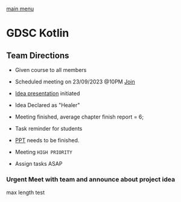 [main menu](./README.md)

# GDSC Kotlin

## Team Directions

-   Given course to all members
-   Scheduled meeting on 23/09/2023 @10PM [Join](https://meet.google.com/nre-azdj-iqt)
-   [Idea presentation](https://patnanit-my.sharepoint.com/:p:/r/personal/banavathur_ug20_cse_nitp_ac_in/_layouts/15/Doc.aspx?sourcedoc=%7B3B352D1C-B225-46E9-BE6F-BDEE7545B138%7D&file=Presentation6.pptx&action=edit&mobileredirect=true&DefaultItemOpen=1&login_hint=banavathur.ug20.cse%40nitp.ac.in&ct=1695474280073&wdOrigin=OFFICECOM-WEB.START.REC&cid=227dcd3c-40e1-4e5c-b77f-ae4b91a51717&wdPreviousSessionSrc=HarmonyWeb&wdPreviousSession=169711be-30c2-4895-8861-4e8c7b462553) initiated
-   Idea Declared as "Healer"
-   Meeting finished, average chapter finish report = 6;
-   Task reminder for students
-   [PPT](https://patnanit-my.sharepoint.com/:p:/r/personal/banavathur_ug20_cse_nitp_ac_in/_layouts/15/Doc.aspx?sourcedoc=%7B3B352D1C-B225-46E9-BE6F-BDEE7545B138%7D&file=Presentation6.pptx&action=edit&mobileredirect=true&DefaultItemOpen=1&login_hint=banavathur.ug20.cse%40nitp.ac.in&ct=1695474280073&wdOrigin=OFFICECOM-WEB.START.REC&cid=227dcd3c-40e1-4e5c-b77f-ae4b91a51717&wdPreviousSessionSrc=HarmonyWeb&wdPreviousSession=169711be-30c2-4895-8861-4e8c7b462553) needs to be finished.

- Meeting `HIGH PRIORITY`
- Assign tasks ASAP

### Urgent Meet with team and announce about project idea
max length test
